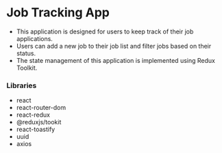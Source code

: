 # Job Tracking App

- This application is designed for users to keep track of their job applications.
- Users can add a new job to their job list and filter jobs based on their status.
- The state management of this application is implemented using Redux Toolkit.

### Libraries

- react
- react-router-dom
- react-redux
- @reduxjs/tookit
- react-toastify
- uuid
- axios
